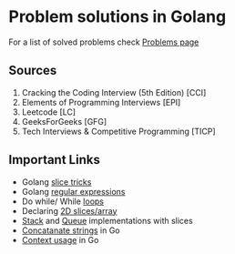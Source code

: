 # Problem solutions in Golang

<!-- This describes solved/intended-to-solve problem set with pointers to sample solutions -->
For a list of solved problems check [Problems page](./PROBLEMS.md)

## Sources
1. Cracking the Coding Interview (5th Edition) [CCI]
2. Elements of Programming Interviews [EPI]
3. Leetcode [LC]
4. GeeksForGeeks [GFG]
5. Tech Interviews & Competitive Programming [TICP]


## Important Links
* Golang [slice tricks](https://github.com/golang/go/wiki/SliceTricks)
* Golang [regular expressions](https://gobyexample.com/regular-expressions)
* Do while/ While [loops](https://yourbasic.org/golang/do-while-loop/) 
* Declaring [2D slices/array](https://stackoverflow.com/questions/39804861/what-is-a-concise-way-to-create-a-2d-slice-in-go)
* [Stack](https://stackoverflow.com/questions/28541609/looking-for-reasonable-stack-implementation-in-golang) and [Queue](https://stackoverflow.com/questions/2818852/is-there-a-queue-implementation) implementations with slices
* [Concatanate strings](https://www.geeksforgeeks.org/different-ways-to-concatenate-two-strings-in-golang/)  in Go 
* [Context usage](http://p.agnihotry.com/post/understanding_the_context_package_in_golang/) in Go






 
